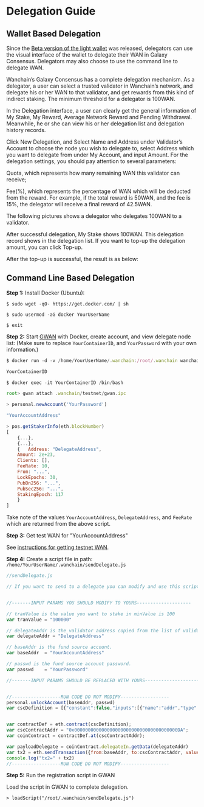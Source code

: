 # Delegation Guide

## Wallet Based Delegation
Since the [Beta version of the light wallet](https://github.com/wanchain/wan-wallet-desktop/releases) was released, delegators can use the visual interface of the wallet to delegate their WAN in Galaxy Consensus. Delegators may also choose to use the command line to delegate WAN.

Wanchain’s Galaxy Consensus has a complete delegation mechanism. As a delegator, a user can select a trusted validator in Wanchain’s network, and delegate his or her WAN to that validator, and get rewards from this kind of indirect staking. The minimum threshold for a delegator is 100WAN.

In the Delegation interface, a user can clearly get the general information of My Stake, My Reward, Average Network Reward and Pending Withdrawal. Meanwhile, he or she can view his or her delegation list and delegation history records.

Click New Delegation, and Select Name and Address under Validator’s Account to choose the node you wish to delegate to, select Address which you want to delegate from under My Account, and input Amount. For the delegation settings, you should pay attention to several parameters:

Quota, which represents how many remaining WAN this validator can receive;

Fee(%), which represents the percentage of WAN which will be deducted from the reward. For example, if the total reward is 50WAN, and the fee is 15%, the delegator will receive a final reward of 42.5WAN.

The following pictures shows a delegator who delegates 100WAN to a validator.

After successful delegation, My Stake shows 100WAN. This delegation record shows in the delegation list. If you want to top-up the delegation amount, you can click Top-up.

After the top-up is successful, the result is as below:

## Command Line Based Delegation

**Step 1:** Install Docker (Ubuntu):
```
$ sudo wget -qO- https://get.docker.com/ | sh

$ sudo usermod -aG docker YourUserName

$ exit
```

**Step 2:** Start [GWAN](https://wandevs.org/docs/set-up-wanchain-node/) with Docker, create account, and view delegate node list: (Make sure to replace `YourContainerID`, and `YourPassword` with your own information.)

```javascript
$ docker run -d -v /home/YourUserName/.wanchain:/root/.wanchain wanchain/client-go:2.0.0-beta.5 /bin/gwan --testnet

YourContainerID

$ docker exec -it YourContainerID /bin/bash

root> gwan attach .wanchain/testnet/gwan.ipc

> personal.newAccount('YourPassword')

"YourAccountAddress"

> pos.getStakerInfo(eth.blockNumber)
[
	{...},
	{...},
	{	Address: "DelegateAddress",
    Amount: 2e+23,
    Clients: [],
    FeeRate: 10,
    From: "...",
    LockEpochs: 30,
    PubBn256: "...",
    PubSec256: "...",
    StakingEpoch: 117
	}
]
```

Take note of the values `YourAccountAddress`, `DelegateAddress`, and `FeeRate` which are returned from the above script.

**Step 3:** Get test WAN for "YourAccountAddress"

See [instructions for getting testnet WAN](staking/get_test_wan.md).

**Step 4:** Create a script file in path: `/home/YourUserName/.wanchain/sendDelegate.js`

```javascript
//sendDelegate.js

// If you want to send to a delegate you can modify and use this script.


//-------INPUT PARAMS YOU SHOULD MODIFY TO YOURS--------------------

// tranValue is the value you want to stake in minValue is 100
var tranValue = "100000"

// delegateAddr is the validator address copied from the list of validators generated in Step 4
var delegateAddr = "DelegateAddress"

// baseAddr is the fund source account.
var baseAddr  = "YourAccountAddress"

// passwd is the fund source account password.
var passwd    = "YourPassword"

//-------INPUT PARAMS SHOULD BE REPLACED WITH YOURS--------------------


//------------------RUN CODE DO NOT MODIFY------------------
personal.unlockAccount(baseAddr, passwd)
var cscDefinition = [{"constant":false,"inputs":[{"name":"addr","type":"address"},{"name":"lockEpochs","type":"uint256"}],"name":"stakeUpdate","outputs":[],"payable":false,"stateMutability":"nonpayable","type":"function"},{"constant":false,"inputs":[{"name":"addr","type":"address"}],"name":"stakeAppend","outputs":[],"payable":true,"stateMutability":"payable","type":"function"},{"constant":false,"inputs":[{"name":"secPk","type":"bytes"},{"name":"bn256Pk","type":"bytes"},{"name":"lockEpochs","type":"uint256"},{"name":"feeRate","type":"uint256"}],"name":"stakeIn","outputs":[],"payable":true,"stateMutability":"payable","type":"function"},{"constant":false,"inputs":[{"name":"delegateAddress","type":"address"}],"name":"delegateIn","outputs":[],"payable":true,"stateMutability":"payable","type":"function"},{"constant":false,"inputs":[{"name":"delegateAddress","type":"address"}],"name":"delegateOut","outputs":[],"payable":false,"stateMutability":"nonpayable","type":"function"}];


var contractDef = eth.contract(cscDefinition);
var cscContractAddr = "0x00000000000000000000000000000000000000DA";
var coinContract = contractDef.at(cscContractAddr);

var payloadDelegate = coinContract.delegateIn.getData(delegateAddr)
var tx2 = eth.sendTransaction({from:baseAddr, to:cscContractAddr, value:web3.toWin(tranValue), data:payloadDelegate, gas: 200000, gasprice:'0x' + (200000000000).toString(16)});
console.log("tx2=" + tx2)
//------------------RUN CODE DO NOT MODIFY------------------
```

**Step 5:** Run the registration script in GWAN

Load the script in GWAN to complete delegation.

```
> loadScript("/root/.wanchain/sendDelegate.js")

```

